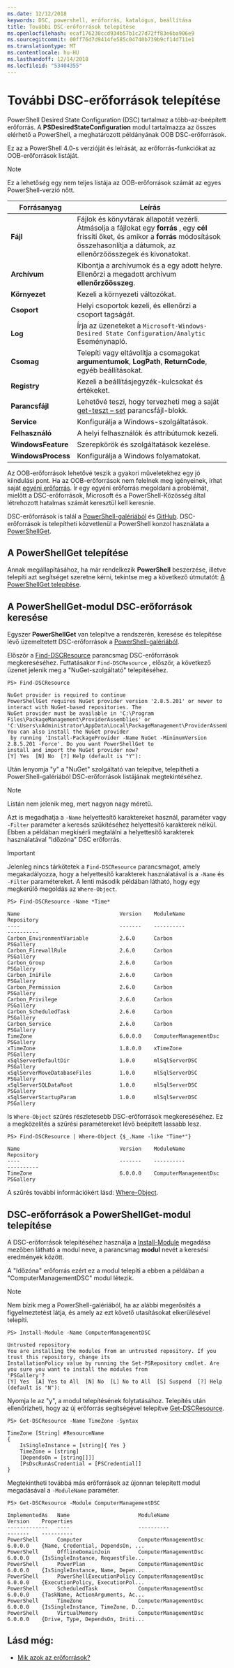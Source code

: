 ```yaml
---
ms.date: 12/12/2018
keywords: DSC, powershell, erőforrás, katalógus, beállítása
title: További DSC-erőforrások telepítése
ms.openlocfilehash: ecaf176230ccd934b57b1c27d72ff83e6ba906e9
ms.sourcegitcommit: 00ff76d7d9414fe585c04740b739b9cf14d711e1
ms.translationtype: MT
ms.contentlocale: hu-HU
ms.lasthandoff: 12/14/2018
ms.locfileid: "53404355"
---
```

# <a name="install-additional-dsc-resources"></a>További DSC-erőforrások telepítése

PowerShell Desired State Configuration (DSC) tartalmaz a több-az-beépített erőforrás. A **PSDesiredStateConfiguration** modul tartalmazza az összes elérhető a PowerShell, a meghatározott példányának OOB DSC-erőforrások.

Ez az a PowerShell 4.0-s verzióját és leírását, az erőforrás-funkciókat az OOB-erőforrások listáját.

> [!NOTE]
> Ez a lehetőség egy nem teljes listája az OOB-erőforrások számát az egyes PowerShell-verzió nőtt.

|Forrásanyag  |Leírás  |
|---------|---------|
|**Fájl**|Fájlok és könyvtárak állapotát vezérli. Átmásolja a fájlokat egy **forrás** , egy **cél** frissíti őket, és amikor a **forrás** módosítások összehasonlítja a dátumok, az ellenőrzőösszegek és kivonatokat.|
|**Archívum**|Kibontja a archívumok és a egy adott helyre. Ellenőrzi a megadott archívum **ellenőrzőösszeg**.|
|**Környezet**|Kezeli a környezeti változókat.|
|**Csoport**|Helyi csoportok kezeli, és ellenőrzi a csoport tagságát.|
|**Log**|Írja az üzeneteket a `Microsoft-Windows-Desired State Configuration/Analytic` Eseménynapló.|
|**Csomag**|Telepíti vagy eltávolítja a csomagokat **argumentumok**, **LogPath**, **ReturnCode**, egyéb beállításokat.|
|**Registry**|Kezeli a beállításjegyzék-kulcsokat és értékeket.|
|**Parancsfájl**|Lehetővé teszi, hogy tervezheti meg a saját [get-teszt – set](../resources/get-test-set.md) parancsfájl-blokk.|
|**Service**|Konfigurálja a Windows-szolgáltatások.|
|**Felhasználó** |A helyi felhasználók és attribútumok kezeli.|
|**WindowsFeature**|Szerepkörök és szolgáltatások kezelése.|
|**WindowsProcess**|Konfigurálja a Windows folyamatokat.|

Az OOB-erőforrások lehetővé teszik a gyakori műveletekhez egy jó kiindulási pont. Ha az OOB-erőforrások nem felelnek meg igényeinek, írhat saját [egyéni erőforrás](../resources/authoringResource.md). Ír egy egyéni erőforrás megoldani a problémát, mielőtt a DSC-erőforrások, Microsoft és a PowerShell-Közösség által létrehozott hatalmas számát keresztül kell keresnie.

DSC-erőforrások is talál a [PowerShell-galériából](https://www.powershellgallery.com/) és [GitHub](https://github.com/). DSC-erőforrások is telepítheti közvetlenül a PowerShell konzol használata a [PowerShellGet](/powershell/module/powershellget/).

## <a name="installing-powershellget"></a>A PowerShellGet telepítése

Annak megállapításához, ha már rendelkezik **PowerShell** beszerzése, illetve telepíti azt segítséget szeretne kérni, tekintse meg a következő útmutatót: [A PowerShellGet telepítése](/powershell/gallery/installing-psget).

## <a name="finding-dsc-resources-using-powershellget"></a>A PowerShellGet-modul DSC-erőforrások keresése

Egyszer **PowerShellGet** van telepítve a rendszerén, keresése és telepítése lévő üzemeltetett DSC-erőforrások a [PowerShell-galériából](https://www.powershellgallery.com/).

Először a [Find-DSCResource](/powershell/module/powershellget/find-dscresource) parancsmag DSC-erőforrások megkereséséhez. Futtatásakor `Find-DSCResource` , először, a következő üzenet jelenik meg a "NuGet-szolgáltató" telepítéséhez.

```
PS> Find-DSCResource

NuGet provider is required to continue
PowerShellGet requires NuGet provider version '2.8.5.201' or newer to interact with NuGet-based repositories. The
NuGet provider must be available in 'C:\Program Files\PackageManagement\ProviderAssemblies' or
'C:\Users\xAdministrator\AppData\Local\PackageManagement\ProviderAssemblies'. You can also install the NuGet provider
 by running 'Install-PackageProvider -Name NuGet -MinimumVersion 2.8.5.201 -Force'. Do you want PowerShellGet to
install and import the NuGet provider now?
[Y] Yes  [N] No  [?] Help (default is "Y"):
```

Után lenyomja "y" a "NuGet" szolgáltató van telepítve, telepítheti a PowerShell-galériából DSC-erőforrások listájának megtekintéséhez.

> [!NOTE]
> Listán nem jelenik meg, mert nagyon nagy méretű.

Azt is megadhatja a `-Name` helyettesítő karaktereket használ, paraméter vagy `-Filter` paraméter a keresés szűkítéséhez helyettesítő karakterek nélkül. Ebben a példában megkísérli megtalálni a helyettesítő karakterek használatával "Időzóna" DSC erőforrás.

> [!IMPORTANT]
> Jelenleg nincs tárkötetek a `Find-DSCResource` parancsmagot, amely megakadályozza, hogy a helyettesítő karakterek használatával is a `-Name` és `-Filter` paramétereket. A lenti második példában látható, hogy egy megkerülő megoldás az `Where-Object`.

```
PS> Find-DSCResource -Name *Time*

Name                                Version    ModuleName                          Repository
----                                -------    ----------                          ----------
Carbon_EnvironmentVariable          2.6.0      Carbon                              PSGallery
Carbon_FirewallRule                 2.6.0      Carbon                              PSGallery
Carbon_Group                        2.6.0      Carbon                              PSGallery
Carbon_IniFile                      2.6.0      Carbon                              PSGallery
Carbon_Permission                   2.6.0      Carbon                              PSGallery
Carbon_Privilege                    2.6.0      Carbon                              PSGallery
Carbon_ScheduledTask                2.6.0      Carbon                              PSGallery
Carbon_Service                      2.6.0      Carbon                              PSGallery
TimeZone                            6.0.0.0    ComputerManagementDsc               PSGallery
xTimeZone                           1.8.0.0    xTimeZone                           PSGallery
xSqlServerDefaultDir                1.0.0      mlSqlServerDSC                      PSGallery
xSqlServerMoveDatabaseFiles         1.0.0      mlSqlServerDSC                      PSGallery
xSqlServerSQLDataRoot               1.0.0      mlSqlServerDSC                      PSGallery
xSqlServerStartupParam              1.0.0      mlSqlServerDSC                      PSGallery
```

Is `Where-Object` szűrés részletesebb DSC-erőforrások megkereséséhez. Ez a megközelítés a szűrési paramétereket lévő beépített lassabb lesz.

```
PS> Find-DSCResource | Where-Object {$_.Name -like "Time*"}

Name                                Version    ModuleName                          Repository
----                                -------    ----------                          ----------
TimeZone                            6.0.0.0    ComputerManagementDsc               PSGallery
```

A szűrés további információkért lásd: [Where-Object](/powershell/module/microsoft.powershell.core/where-object).

## <a name="installing-dsc-resources-using-powershellget"></a>DSC-erőforrások a PowerShellGet-modul telepítése

A DSC-erőforrások telepítéséhez használja a [Install-Module](/powershell/module/PowershellGet/Install-Module) megadása mezőben látható a modul neve, a parancsmag **modul** nevét a keresési eredmények között.

A "Időzóna" erőforrás ezért ez a modul telepíti a ebben a példában a "ComputerManagementDSC" modul létezik.

> [!NOTE]
> Nem bízik meg a PowerShell-galériából, ha az alábbi megerősítés a figyelmeztetést látja, és amely az ezt követő utasításokat elkerülésével telepíti.

```
PS> Install-Module -Name ComputerManagementDSC

Untrusted repository
You are installing the modules from an untrusted repository. If you trust this repository, change its
InstallationPolicy value by running the Set-PSRepository cmdlet. Are you sure you want to install the modules from
'PSGallery'?
[Y] Yes  [A] Yes to All  [N] No  [L] No to All  [S] Suspend  [?] Help (default is "N"):
```

Nyomja le az "y", a modul telepítésének folytatásához. Telepítés után ellenőrizheti, hogy az új erőforrás segítségével telepítve [Get-DSCResource](/powershell/module/PSDesiredStateConfiguration/Get-DscResource).

```
PS> Get-DSCResource -Name TimeZone -Syntax

TimeZone [String] #ResourceName
{
    IsSingleInstance = [string]{ Yes }
    TimeZone = [string]
    [DependsOn = [string[]]]
    [PsDscRunAsCredential = [PSCredential]]
}
```

Megtekintheti továbbá más erőforrások az újonnan telepített modul megadásával a `-ModuleName` paraméter.

```
PS> Get-DSCResource -Module ComputerManagementDSC

ImplementedAs   Name                      ModuleName                     Version    Properties
-------------   ----                      ----------                     -------    ----------
PowerShell      Computer                  ComputerManagementDsc          6.0.0.0    {Name, Credential, DependsOn, ...
PowerShell      OfflineDomainJoin         ComputerManagementDsc          6.0.0.0    {IsSingleInstance, RequestFile...
PowerShell      PowerPlan                 ComputerManagementDsc          6.0.0.0    {IsSingleInstance, Name, Depen...
PowerShell      PowerShellExecutionPolicy ComputerManagementDsc          6.0.0.0    {ExecutionPolicy, ExecutionPol...
PowerShell      ScheduledTask             ComputerManagementDsc          6.0.0.0    {TaskName, ActionArguments, Ac...
PowerShell      TimeZone                  ComputerManagementDsc          6.0.0.0    {IsSingleInstance, TimeZone, D...
PowerShell      VirtualMemory             ComputerManagementDsc          6.0.0.0    {Drive, Type, DependsOn, Initi...
```

## <a name="see-also"></a>Lásd még:

- [Mik azok az erőforrások?](../resources/resources.md)
